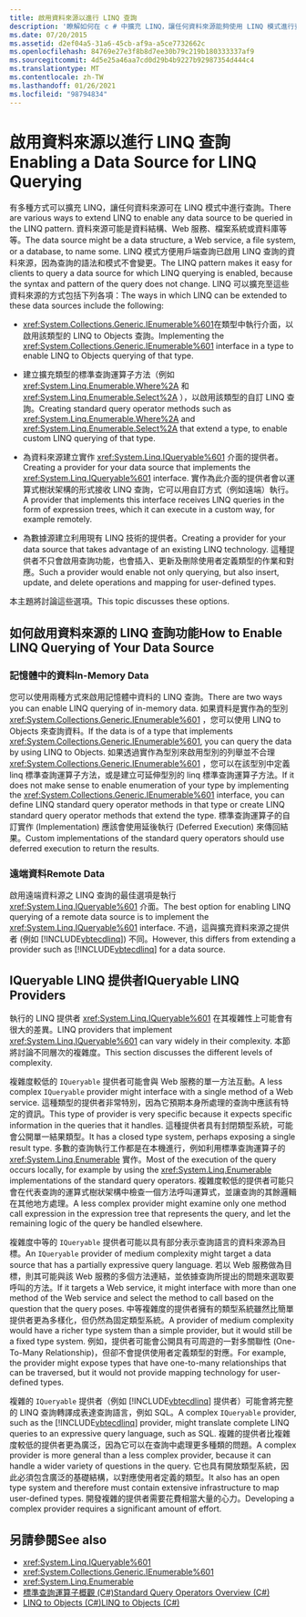 ```yaml
---
title: 啟用資料來源以進行 LINQ 查詢
description: '瞭解如何在 c # 中擴充 LINQ，讓任何資料來源能夠使用 LINQ 模式進行查詢，讓用戶端可以輕鬆地查詢資料來源。'
ms.date: 07/20/2015
ms.assetid: d2ef04a5-31a6-45cb-af9a-a5ce7732662c
ms.openlocfilehash: 84769e27e3f8b8d7ee30b79c219b180333337af9
ms.sourcegitcommit: 4d5e25a46aa7cd0d29b4b9227b92987354d444c4
ms.translationtype: MT
ms.contentlocale: zh-TW
ms.lasthandoff: 01/26/2021
ms.locfileid: "98794834"
---
```

# <a name="enabling-a-data-source-for-linq-querying"></a><span data-ttu-id="c5d76-103">啟用資料來源以進行 LINQ 查詢</span><span class="sxs-lookup"><span data-stu-id="c5d76-103">Enabling a Data Source for LINQ Querying</span></span>

<span data-ttu-id="c5d76-104">有多種方式可以擴充 LINQ，讓任何資料來源可在 LINQ 模式中進行查詢。</span><span class="sxs-lookup"><span data-stu-id="c5d76-104">There are various ways to extend LINQ to enable any data source to be queried in the LINQ pattern.</span></span> <span data-ttu-id="c5d76-105">資料來源可能是資料結構、Web 服務、檔案系統或資料庫等等。</span><span class="sxs-lookup"><span data-stu-id="c5d76-105">The data source might be a data structure, a Web service, a file system, or a database, to name some.</span></span> <span data-ttu-id="c5d76-106">LINQ 模式方便用戶端查詢已啟用 LINQ 查詢的資料來源，因為查詢的語法和模式不會變更。</span><span class="sxs-lookup"><span data-stu-id="c5d76-106">The LINQ pattern makes it easy for clients to query a data source for which LINQ querying is enabled, because the syntax and pattern of the query does not change.</span></span> <span data-ttu-id="c5d76-107">LINQ 可以擴充至這些資料來源的方式包括下列各項：</span><span class="sxs-lookup"><span data-stu-id="c5d76-107">The ways in which LINQ can be extended to these data sources include the following:</span></span>  
  
- <span data-ttu-id="c5d76-108"><xref:System.Collections.Generic.IEnumerable%601>在類型中執行介面，以啟用該類型的 LINQ to Objects 查詢。</span><span class="sxs-lookup"><span data-stu-id="c5d76-108">Implementing the <xref:System.Collections.Generic.IEnumerable%601> interface in a type to enable LINQ to Objects querying of that type.</span></span>  
  
- <span data-ttu-id="c5d76-109">建立擴充類型的標準查詢運算子方法（例如 <xref:System.Linq.Enumerable.Where%2A> 和 <xref:System.Linq.Enumerable.Select%2A> ），以啟用該類型的自訂 LINQ 查詢。</span><span class="sxs-lookup"><span data-stu-id="c5d76-109">Creating standard query operator methods such as <xref:System.Linq.Enumerable.Where%2A> and <xref:System.Linq.Enumerable.Select%2A> that extend a type, to enable custom LINQ querying of that type.</span></span>  
  
- <span data-ttu-id="c5d76-110">為資料來源建立實作 <xref:System.Linq.IQueryable%601> 介面的提供者。</span><span class="sxs-lookup"><span data-stu-id="c5d76-110">Creating a provider for your data source that implements the <xref:System.Linq.IQueryable%601> interface.</span></span> <span data-ttu-id="c5d76-111">實作為此介面的提供者會以運算式樹狀架構的形式接收 LINQ 查詢，它可以用自訂方式（例如遠端）執行。</span><span class="sxs-lookup"><span data-stu-id="c5d76-111">A provider that implements this interface receives LINQ queries in the form of expression trees, which it can execute in a custom way, for example remotely.</span></span>  
  
- <span data-ttu-id="c5d76-112">為數據源建立利用現有 LINQ 技術的提供者。</span><span class="sxs-lookup"><span data-stu-id="c5d76-112">Creating a provider for your data source that takes advantage of an existing LINQ technology.</span></span> <span data-ttu-id="c5d76-113">這種提供者不只會啟用查詢功能，也會插入、更新及刪除使用者定義類型的作業和對應。</span><span class="sxs-lookup"><span data-stu-id="c5d76-113">Such a provider would enable not only querying, but also insert, update, and delete operations and mapping for user-defined types.</span></span>  
  
 <span data-ttu-id="c5d76-114">本主題將討論這些選項。</span><span class="sxs-lookup"><span data-stu-id="c5d76-114">This topic discusses these options.</span></span>  
  
## <a name="how-to-enable-linq-querying-of-your-data-source"></a><span data-ttu-id="c5d76-115">如何啟用資料來源的 LINQ 查詢功能</span><span class="sxs-lookup"><span data-stu-id="c5d76-115">How to Enable LINQ Querying of Your Data Source</span></span>  
  
### <a name="in-memory-data"></a><span data-ttu-id="c5d76-116">記憶體中的資料</span><span class="sxs-lookup"><span data-stu-id="c5d76-116">In-Memory Data</span></span>  

 <span data-ttu-id="c5d76-117">您可以使用兩種方式來啟用記憶體中資料的 LINQ 查詢。</span><span class="sxs-lookup"><span data-stu-id="c5d76-117">There are two ways you can enable LINQ querying of in-memory data.</span></span> <span data-ttu-id="c5d76-118">如果資料是實作為的型別 <xref:System.Collections.Generic.IEnumerable%601> ，您可以使用 LINQ to Objects 來查詢資料。</span><span class="sxs-lookup"><span data-stu-id="c5d76-118">If the data is of a type that implements <xref:System.Collections.Generic.IEnumerable%601>, you can query the data by using LINQ to Objects.</span></span> <span data-ttu-id="c5d76-119">如果透過實作為型別來啟用型別的列舉並不合理 <xref:System.Collections.Generic.IEnumerable%601> ，您可以在該型別中定義 linq 標準查詢運算子方法，或是建立可延伸型別的 linq 標準查詢運算子方法。</span><span class="sxs-lookup"><span data-stu-id="c5d76-119">If it does not make sense to enable enumeration of your type by implementing the <xref:System.Collections.Generic.IEnumerable%601> interface, you can define LINQ standard query operator methods in that type or create LINQ standard query operator methods that extend the type.</span></span> <span data-ttu-id="c5d76-120">標準查詢運算子的自訂實作 (Implementation) 應該會使用延後執行 (Deferred Execution) 來傳回結果。</span><span class="sxs-lookup"><span data-stu-id="c5d76-120">Custom implementations of the standard query operators should use deferred execution to return the results.</span></span>  
  
### <a name="remote-data"></a><span data-ttu-id="c5d76-121">遠端資料</span><span class="sxs-lookup"><span data-stu-id="c5d76-121">Remote Data</span></span>  

 <span data-ttu-id="c5d76-122">啟用遠端資料源之 LINQ 查詢的最佳選項是執行 <xref:System.Linq.IQueryable%601> 介面。</span><span class="sxs-lookup"><span data-stu-id="c5d76-122">The best option for enabling LINQ querying of a remote data source is to implement the <xref:System.Linq.IQueryable%601> interface.</span></span> <span data-ttu-id="c5d76-123">不過，這與擴充資料來源之提供者 (例如 [!INCLUDE[vbtecdlinq](~/includes/vbtecdlinq-md.md)]) 不同。</span><span class="sxs-lookup"><span data-stu-id="c5d76-123">However, this differs from extending a provider such as [!INCLUDE[vbtecdlinq](~/includes/vbtecdlinq-md.md)] for a data source.</span></span>
  
## <a name="iqueryable-linq-providers"></a><span data-ttu-id="c5d76-124">IQueryable LINQ 提供者</span><span class="sxs-lookup"><span data-stu-id="c5d76-124">IQueryable LINQ Providers</span></span>  

 <span data-ttu-id="c5d76-125">執行的 LINQ 提供者 <xref:System.Linq.IQueryable%601> 在其複雜性上可能會有很大的差異。</span><span class="sxs-lookup"><span data-stu-id="c5d76-125">LINQ providers that implement <xref:System.Linq.IQueryable%601> can vary widely in their complexity.</span></span> <span data-ttu-id="c5d76-126">本節將討論不同層次的複雜度。</span><span class="sxs-lookup"><span data-stu-id="c5d76-126">This section discusses the different levels of complexity.</span></span>  
  
 <span data-ttu-id="c5d76-127">複雜度較低的 `IQueryable` 提供者可能會與 Web 服務的單一方法互動。</span><span class="sxs-lookup"><span data-stu-id="c5d76-127">A less complex `IQueryable` provider might interface with a single method of a Web service.</span></span> <span data-ttu-id="c5d76-128">這種類型的提供者非常特別，因為它預期本身所處理的查詢中應該有特定的資訊。</span><span class="sxs-lookup"><span data-stu-id="c5d76-128">This type of provider is very specific because it expects specific information in the queries that it handles.</span></span> <span data-ttu-id="c5d76-129">這種提供者具有封閉類型系統，可能會公開單一結果類型。</span><span class="sxs-lookup"><span data-stu-id="c5d76-129">It has a closed type system, perhaps exposing a single result type.</span></span> <span data-ttu-id="c5d76-130">多數的查詢執行工作都是在本機進行，例如利用標準查詢運算子的 <xref:System.Linq.Enumerable> 實作。</span><span class="sxs-lookup"><span data-stu-id="c5d76-130">Most of the execution of the query occurs locally, for example by using the <xref:System.Linq.Enumerable> implementations of the standard query operators.</span></span> <span data-ttu-id="c5d76-131">複雜度較低的提供者可能只會在代表查詢的運算式樹狀架構中檢查一個方法呼叫運算式，並讓查詢的其餘邏輯在其他地方處理。</span><span class="sxs-lookup"><span data-stu-id="c5d76-131">A less complex provider might examine only one method call expression in the expression tree that represents the query, and let the remaining logic of the query be handled elsewhere.</span></span>  
  
 <span data-ttu-id="c5d76-132">複雜度中等的 `IQueryable` 提供者可能以具有部分表示查詢語言的資料來源為目標。</span><span class="sxs-lookup"><span data-stu-id="c5d76-132">An `IQueryable` provider of medium complexity might target a data source that has a partially expressive query language.</span></span> <span data-ttu-id="c5d76-133">若以 Web 服務做為目標，則其可能與該 Web 服務的多個方法連結，並依據查詢所提出的問題來選取要呼叫的方法。</span><span class="sxs-lookup"><span data-stu-id="c5d76-133">If it targets a Web service, it might interface with more than one method of the Web service and select the method to call based on the question that the query poses.</span></span> <span data-ttu-id="c5d76-134">中等複雜度的提供者擁有的類型系統雖然比簡單提供者更為多樣化，但仍然為固定類型系統。</span><span class="sxs-lookup"><span data-stu-id="c5d76-134">A provider of medium complexity would have a richer type system than a simple provider, but it would still be a fixed type system.</span></span> <span data-ttu-id="c5d76-135">例如，提供者可能會公開具有可周遊的一對多關聯性 (One-To-Many Relationship)，但卻不會提供使用者定義類型的對應。</span><span class="sxs-lookup"><span data-stu-id="c5d76-135">For example, the provider might expose types that have one-to-many relationships that can be traversed, but it would not provide mapping technology for user-defined types.</span></span>  
  
 <span data-ttu-id="c5d76-136">複雜的 `IQueryable` 提供者（例如 [!INCLUDE[vbtecdlinq](~/includes/vbtecdlinq-md.md)] 提供者）可能會將完整的 LINQ 查詢轉譯成表達查詢語言，例如 SQL。</span><span class="sxs-lookup"><span data-stu-id="c5d76-136">A complex `IQueryable` provider, such as the [!INCLUDE[vbtecdlinq](~/includes/vbtecdlinq-md.md)] provider, might translate complete LINQ queries to an expressive query language, such as SQL.</span></span> <span data-ttu-id="c5d76-137">複雜的提供者比複雜度較低的提供者更為廣泛，因為它可以在查詢中處理更多種類的問題。</span><span class="sxs-lookup"><span data-stu-id="c5d76-137">A complex provider is more general than a less complex provider, because it can handle a wider variety of questions in the query.</span></span> <span data-ttu-id="c5d76-138">它也具有開放類型系統，因此必須包含廣泛的基礎結構，以對應使用者定義的類型。</span><span class="sxs-lookup"><span data-stu-id="c5d76-138">It also has an open type system and therefore must contain extensive infrastructure to map user-defined types.</span></span> <span data-ttu-id="c5d76-139">開發複雜的提供者需要花費相當大量的心力。</span><span class="sxs-lookup"><span data-stu-id="c5d76-139">Developing a complex provider requires a significant amount of effort.</span></span>  
  
## <a name="see-also"></a><span data-ttu-id="c5d76-140">另請參閱</span><span class="sxs-lookup"><span data-stu-id="c5d76-140">See also</span></span>

- <xref:System.Linq.IQueryable%601>
- <xref:System.Collections.Generic.IEnumerable%601>
- <xref:System.Linq.Enumerable>
- [<span data-ttu-id="c5d76-141">標準查詢運算子概觀 (C#)</span><span class="sxs-lookup"><span data-stu-id="c5d76-141">Standard Query Operators Overview (C#)</span></span>](./standard-query-operators-overview.md)
- [<span data-ttu-id="c5d76-142">LINQ to Objects (C#)</span><span class="sxs-lookup"><span data-stu-id="c5d76-142">LINQ to Objects (C#)</span></span>](./linq-to-objects.md)
